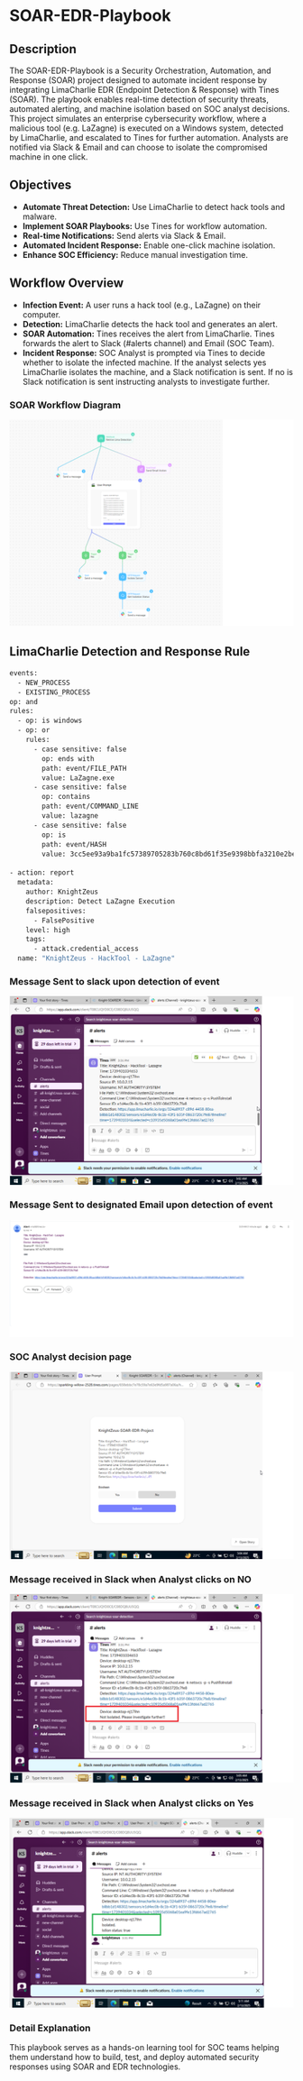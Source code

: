 <h1>SOAR-EDR-Playbook</h1>
<h2>Description</h2>
The SOAR-EDR-Playbook is a Security Orchestration, Automation, and Response (SOAR) project designed to automate incident response by integrating LimaCharlie EDR (Endpoint Detection & Response) with Tines (SOAR). The playbook enables real-time detection of security threats, automated alerting, and machine isolation based on SOC analyst decisions. This project simulates an enterprise cybersecurity workflow, where a malicious tool (e.g. LaZagne) is executed on a Windows system, detected by LimaCharlie, and escalated to Tines for further automation. Analysts are notified via Slack & Email and can choose to isolate the compromised machine in one click.
<br />

<h2>Objectives</h2>

- <b>Automate Threat Detection:</b>  Use LimaCharlie to detect hack tools and malware. 
- <b>Implement SOAR Playbooks:</b> Use Tines for workflow automation.
- <b>Real-time Notifications:</b> Send alerts via Slack & Email.
- <b>Automated Incident Response:</b> Enable one-click machine isolation.
- <b>Enhance SOC Efficiency:</b> Reduce manual investigation time. 

<h2>Workflow Overview</h2>

- <b>Infection Event:</b>  A user runs a hack tool (e.g., LaZagne) on their computer.
- <b>Detection:</b> LimaCharlie detects the hack tool and generates an alert.
- <b>SOAR Automation:</b> Tines receives the alert from LimaCharlie. Tines forwards the alert to Slack (#alerts channel) and Email (SOC Team).
- <b>Incident Response:</b> SOC Analyst is prompted via Tines to decide whether to isolate the infected machine. If the analyst selects yes LimaCharlie isolates the machine, and a Slack notification is sent. If no is Slack notification is sent instructing analysts to investigate further.

### SOAR Workflow Diagram
![SOAR Workflow Diagram](https://github.com/Prajwal-Manjunath/SOAR-EDR-Playbook-Project/blob/main/tine_flow.png)

##  LimaCharlie Detection and Response Rule

```bash
events:
  - NEW_PROCESS
  - EXISTING_PROCESS
op: and
rules:
  - op: is windows
  - op: or
    rules:
      - case sensitive: false
        op: ends with
        path: event/FILE_PATH
        value: LaZagne.exe
      - case sensitive: false
        op: contains
        path: event/COMMAND_LINE
        value: lazagne
      - case sensitive: false
        op: is
        path: event/HASH
        value: 3cc5ee93a9ba1fc57389705283b760c8bd61f35e9398bbfa3210e2becf6d4b05

- action: report
  metadata:
    author: KnightZeus
    description: Detect LaZagne Execution
    falsepositives:
      - FalsePositive
    level: high
    tags:
      - attack.credential_access
  name: "KnightZeus - HackTool - LaZagne"
```
### Message Sent to slack upon detection of event
![Slack Message](https://github.com/Prajwal-Manjunath/SOAR-EDR-Playbook-Project/blob/main/slack%20message%201.png)

### Message Sent to designated Email upon detection of event
![Email Message](https://github.com/Prajwal-Manjunath/SOAR-EDR-Playbook-Project/blob/main/email_received.png)

### SOC Analyst decision page
![Decision page](https://github.com/Prajwal-Manjunath/SOAR-EDR-Playbook-Project/blob/main/user_input.png)

### Message received in Slack when Analyst clicks on NO 
![Slack Message](https://github.com/Prajwal-Manjunath/SOAR-EDR-Playbook-Project/blob/main/devices_not_isolated.png)

### Message received in Slack when Analyst clicks on Yes
![Slack Message](https://github.com/Prajwal-Manjunath/SOAR-EDR-Playbook-Project/blob/main/device_isolated.png)

### Detail Explanation
This playbook serves as a hands-on learning tool for SOC teams helping them understand how to build, test, and deploy automated security responses using SOAR and EDR technologies.


